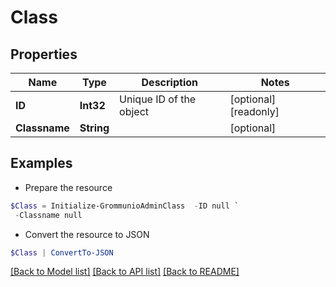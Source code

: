 # Class
## Properties

Name | Type | Description | Notes
------------ | ------------- | ------------- | -------------
**ID** | **Int32** | Unique ID of the object | [optional] [readonly] 
**Classname** | **String** |  | [optional] 

## Examples

- Prepare the resource
```powershell
$Class = Initialize-GrommunioAdminClass  -ID null `
 -Classname null
```

- Convert the resource to JSON
```powershell
$Class | ConvertTo-JSON
```

[[Back to Model list]](../README.md#documentation-for-models) [[Back to API list]](../README.md#documentation-for-api-endpoints) [[Back to README]](../README.md)

